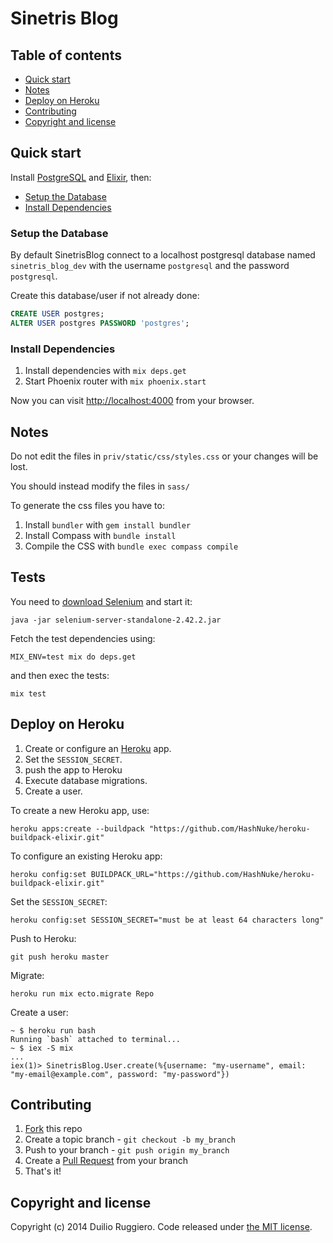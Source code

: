 # Sinetris Blog

## Table of contents

 - [Quick start](#quick-start)
 - [Notes](#notes)
 - [Deploy on Heroku](#deploy-on-heroku)
 - [Contributing](#contributing)
 - [Copyright and license](#copyright-and-license)

## Quick start

Install [PostgreSQL](http://www.postgresql.org/download/) and [Elixir](http://elixir-lang.org/), then:

* [Setup the Database](#setup-the-database)
* [Install Dependencies](#install-dependencies)

### Setup the Database

By default SinetrisBlog connect to a localhost postgresql database
named `sinetris_blog_dev` with the username `postgresql` and the password
`postgresql`.

Create this database/user if not already done:

```SQL
CREATE USER postgres;
ALTER USER postgres PASSWORD 'postgres';
```

### Install Dependencies

1. Install dependencies with `mix deps.get`
3. Start Phoenix router with `mix phoenix.start`

Now you can visit [http://localhost:4000](http://localhost:4000) from your browser.

## Notes

Do not edit the files in `priv/static/css/styles.css` or your changes will be lost.

You should instead modify the files in `sass/`

To generate the css files you have to:

1. Install `bundler` with `gem install bundler`
2. Install Compass with `bundle install`
3. Compile the CSS with `bundle exec compass compile`

## Tests

You need to [download Selenium](http://docs.seleniumhq.org/download/) and start it:

```
java -jar selenium-server-standalone-2.42.2.jar
```

Fetch the test dependencies using:
```
MIX_ENV=test mix do deps.get
```
and then exec the tests:
```
mix test
```

## Deploy on Heroku

1. Create or configure an [Heroku](https://devcenter.heroku.com/articles/quickstart) app.
2. Set the `SESSION_SECRET`.
3. push the app to Heroku
4. Execute database migrations.
5. Create a user.

To create a new Heroku app, use:
```
heroku apps:create --buildpack "https://github.com/HashNuke/heroku-buildpack-elixir.git"
```

To configure an existing Heroku app:
```
heroku config:set BUILDPACK_URL="https://github.com/HashNuke/heroku-buildpack-elixir.git"
```

Set the `SESSION_SECRET`:
```
heroku config:set SESSION_SECRET="must be at least 64 characters long"
```

Push to Heroku:
```
git push heroku master
```

Migrate:
```
heroku run mix ecto.migrate Repo
```

Create a user:
```
~ $ heroku run bash
Running `bash` attached to terminal...
~ $ iex -S mix
...
iex(1)> SinetrisBlog.User.create(%{username: "my-username", email: "my-email@example.com", password: "my-password"})

```

## Contributing

1. [Fork](https://help.github.com/articles/fork-a-repo) this repo
2. Create a topic branch - `git checkout -b my_branch`
3. Push to your branch - `git push origin my_branch`
4. Create a [Pull Request](http://help.github.com/pull-requests/) from your
   branch
5. That's it!

## Copyright and license

Copyright (c) 2014 Duilio Ruggiero. Code released under [the MIT license](LICENSE).
